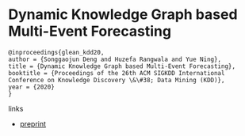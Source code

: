 # Dynamic Knowledge Graph based Multi-Event Forecasting

```
@inproceedings{glean_kdd20,
author = {Songgaojun Deng and Huzefa Rangwala and Yue Ning},
title = {Dynamic Knowledge Graph based Multi-Event Forecasting},
booktitle = {Proceedings of the 26th ACM SIGKDD International Conference on Knowledge Discovery \&\#38; Data Mining (KDD)},
year = {2020}
}
```

links
- [preprint](https://yue-ning.github.io/docs/KDD20_glean.pdf)